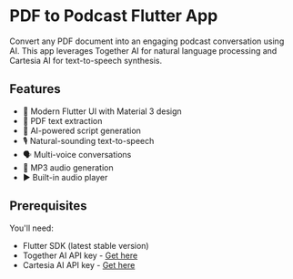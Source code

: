 # PDF to Podcast Flutter App

Convert any PDF document into an engaging podcast conversation using AI. This app leverages Together AI for natural language processing and Cartesia AI for text-to-speech synthesis.


## Features

- 📱 Modern Flutter UI with Material 3 design
- 📄 PDF text extraction
- 🤖 AI-powered script generation
- 🎙️ Natural-sounding text-to-speech
- 🗣️ Multi-voice conversations
- 🎵 MP3 audio generation
- ▶️ Built-in audio player

## Prerequisites

You'll need:
- Flutter SDK (latest stable version)
- Together AI API key - [Get here](https://api.together.xyz/)
- Cartesia AI API key - [Get here](https://cartesia.ai/)